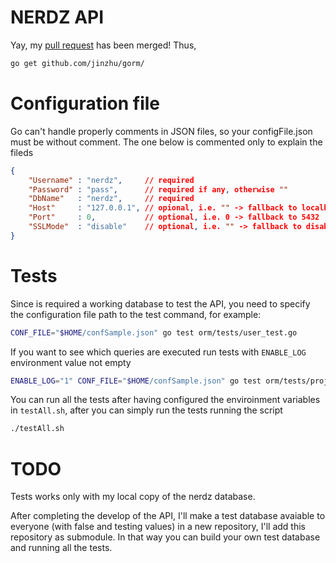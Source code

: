 NERDZ API
=========

Yay, my  [pull request](https://github.com/jinzhu/gorm/pull/85) has been merged! Thus,

```sh
go get github.com/jinzhu/gorm/
```

Configuration file
=================
Go can't handle properly comments in JSON files, so your configFile.json must be without comment. The one below is commented only to explain the fileds

```JSON
{
    "Username" : "nerdz",     // required
    "Password" : "pass",      // required if any, otherwise ""
    "DbName"   : "nerdz",     // required
    "Host"     : "127.0.0.1", // opional, i.e. "" -> fallback to localhost
    "Port"     : 0,           // optional, i.e. 0 -> fallback to 5432
    "SSLMode"  : "disable"    // optional, i.e. "" -> fallback to disable
}
```

Tests
=====

Since is required a working database to test the API, you need to specify the configuration file path to the test command, for example:

```sh
CONF_FILE="$HOME/confSample.json" go test orm/tests/user_test.go
```

If you want to see which queries are executed run tests with `ENABLE_LOG` environment value not empty

```sh
ENABLE_LOG="1" CONF_FILE="$HOME/confSample.json" go test orm/tests/project_test.go -v |less
```

You can run all the tests after having configured the enviroinment variables in `testAll.sh`, after you can simply run the tests running the script
```sh
./testAll.sh
```

TODO
====
Tests works only with my local copy of the nerdz database.

After completing the develop of the API, I'll make a test database avaiable to everyone (with false and testing values) in a new repository, I'll add this repository as submodule. In that way you can build your own test database and running all the tests.
